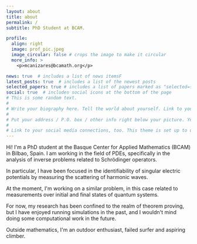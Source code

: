 ```yaml
---
layout: about
title: about
permalink: /
subtitle: PhD Student at BCAM.

profile:
  align: right
  image: prof_pic.jpeg
  image_circular: false # crops the image to make it circular
  more_info: >
    <p>mcanizares@bcamath.org</p>

news: true  # includes a list of news itemsF
latest_posts: true  # includes a list of the newest posts
selected_papers: true # includes a list of papers marked as "selected={true}"
social: true  # includes social icons at the bottom of the page
# This is some random text. 
# 
# Write your biography here. Tell the world about yourself. Link to your favorite [subreddit](http://reddit.com). You can put a picture in, too. The code is already in, just name your picture `prof_pic.jpg` and put it in the `img/` folder.
# 
# Put your address / P.O. box / other info right below your picture. You can also disable any of these elements by editing `profile` property of the YAML header of your `_pages/about.md`. Edit `_bibliography/papers.bib` and Jekyll will render your [publications page](/al-folio/publications/) automatically.
# 
# Link to your social media connections, too. This theme is set up to use [Font Awesome icons](http://fortawesome.github.io/Font-Awesome/) and [Academicons](https://jpswalsh.github.io/academicons/), like the ones below. Add your Facebook, Twitter, LinkedIn, Google Scholar, or just disable all of them.
---
```


Hi! I'm a PhD student at the Basque Center for Applied Mathematics (BCAM) in Bilbao, Spain. I am working in the field of PDEs, specifically in the analysis of inverse problems related to Schrödinger operators.

In particular, I have been focused in the identifiability of singular electric potentials by measuring the scattering of harmonic waves. 

At the moment, I'm working on a similar problem, in this case related to measurements over initial and final states of quantum systems.

For now, my research has been confined to the realm of theorem proving, but I have enjoyed running simulations in the past, and I wouldn't mind doing some computational work in the future.

Outside mathematics, I'm an outdoor enthusiast, failed surfer and aspiring climber.

